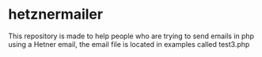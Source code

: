 # hetznermailer
This repository is made to help people who are trying to send emails in php using a Hetner email, the email file is located in examples called test3.php
